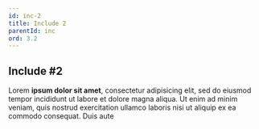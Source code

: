 ```yaml
---
id: inc-2
title: Include 2
parentId: inc
ord: 3.2
---
```

## Include #2

Lorem **ipsum dolor sit amet**, consectetur adipisicing elit, sed do eiusmod
tempor incididunt ut labore et dolore magna aliqua. Ut enim ad minim veniam,
quis nostrud exercitation ullamco laboris nisi ut aliquip ex ea commodo
consequat. Duis aute